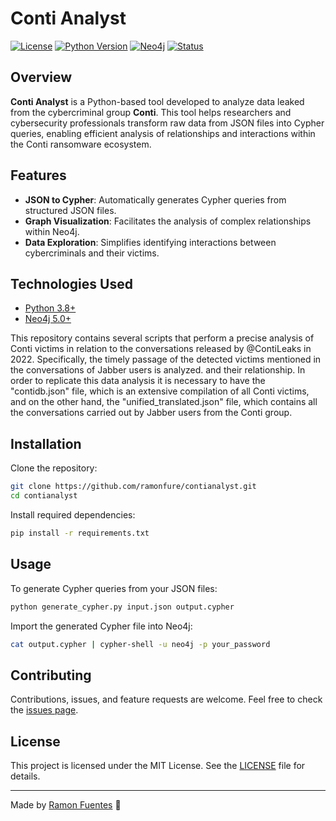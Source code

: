 # Conti Analyst

[![License](https://img.shields.io/badge/license-MIT-blue.svg)](LICENSE)
[![Python Version](https://img.shields.io/badge/python-3.8%2B-blue.svg)](https://www.python.org/downloads/release/python-380/)
[![Neo4j](https://img.shields.io/badge/Neo4j-5.0%2B-brightgreen.svg)](https://neo4j.com/)
[![Status](https://img.shields.io/badge/status-active-success.svg)](https://github.com/ramonfure/contianalyst)

## Overview


**Conti Analyst** is a Python-based tool developed to analyze data leaked from the cybercriminal group **Conti**. This tool helps researchers and cybersecurity professionals transform raw data from JSON files into Cypher queries, enabling efficient analysis of relationships and interactions within the Conti ransomware ecosystem.

## Features

- **JSON to Cypher**: Automatically generates Cypher queries from structured JSON files.
- **Graph Visualization**: Facilitates the analysis of complex relationships within Neo4j.
- **Data Exploration**: Simplifies identifying interactions between cybercriminals and their victims.

## Technologies Used

- [Python 3.8+](https://www.python.org)
- [Neo4j 5.0+](https://neo4j.com)

This repository contains several scripts that perform a precise analysis of Conti victims in relation to the conversations released by @ContiLeaks in 2022. Specifically, the timely passage of the detected victims mentioned in the conversations of Jabber users is analyzed. and their relationship. In order to replicate this data analysis it is necessary to have the "contidb.json" file, which is an extensive compilation of all Conti victims, and on the other hand, the "unified_translated.json" file, which contains all the conversations carried out by Jabber users from the Conti group.


## Installation

Clone the repository:

```bash
git clone https://github.com/ramonfure/contianalyst.git
cd contianalyst
```

Install required dependencies:

```bash
pip install -r requirements.txt
```

## Usage

To generate Cypher queries from your JSON files:

```bash
python generate_cypher.py input.json output.cypher
```

Import the generated Cypher file into Neo4j:

```bash
cat output.cypher | cypher-shell -u neo4j -p your_password
```

## Contributing

Contributions, issues, and feature requests are welcome. Feel free to check the [issues page](https://github.com/ramonfure/contianalyst/issues).

## License

This project is licensed under the MIT License. See the [LICENSE](LICENSE) file for details.

---

Made by [Ramon Fuentes](https://github.com/ramonfure) 🚀
